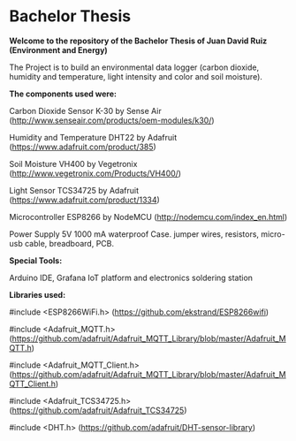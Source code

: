 # Bachelor Thesis

**Welcome to the repository of the Bachelor Thesis of Juan David Ruiz (Environment and Energy)**

The Project is to build an environmental data logger (carbon dioxide, humidity and temperature, light intensity and color and soil moisture).

**The components used were:**


Carbon Dioxide Sensor     K-30 by Sense Air (http://www.senseair.com/products/oem-modules/k30/)

Humidity and Temperature  DHT22 by Adafruit (https://www.adafruit.com/product/385)

Soil Moisture             VH400 by Vegetronix (http://www.vegetronix.com/Products/VH400/)

Light Sensor              TCS34725 by Adafruit (https://www.adafruit.com/product/1334)

Microcontroller           ESP8266 by NodeMCU (http://nodemcu.com/index_en.html)

Power Supply 5V 1000 mA
waterproof Case.
jumper wires, resistors, micro-usb cable, breadboard, PCB.

**Special Tools:**

Arduino IDE, Grafana IoT platform and electronics soldering station

**Libraries used:**

#include <ESP8266WiFi.h> (https://github.com/ekstrand/ESP8266wifi)

#include <Adafruit_MQTT.h> (https://github.com/adafruit/Adafruit_MQTT_Library/blob/master/Adafruit_MQTT.h)

#include <Adafruit_MQTT_Client.h> (https://github.com/adafruit/Adafruit_MQTT_Library/blob/master/Adafruit_MQTT_Client.h)

#include <Adafruit_TCS34725.h> (https://github.com/adafruit/Adafruit_TCS34725)

#include <DHT.h> (https://github.com/adafruit/DHT-sensor-library)

